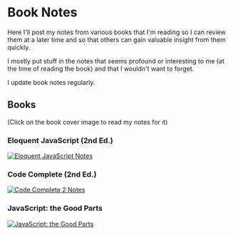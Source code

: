 # Book Notes
Here I'll post my notes from various books that I'm reading so I can review them at a later time and so that others can gain valuable insight from them quickly.

I mostly put stuff in the notes that seems profound or interesting to me (at the time of reading the book) and that I wouldn't want to forget.

I update book notes regularly.

## Books

(Click on the book cover image to read my notes for it)

### Eloquent JavaScript (2nd Ed.)
[![Eloquent JavaScript Notes](http://eloquentjavascript.net/img/cover.png)](https://github.com/DusanDimitric/book-notes/wiki/Eloquent-JavaScript)


### Code Complete (2nd Ed.)
[![Code Complete 2 Notes](http://cc2e.com/_img/cc2e-cover-small.gif)](https://github.com/DusanDimitric/book-notes/wiki/Code-Complete-2)

### JavaScript: the Good Parts
[![JavaScript: the Good Parts](http://akamaicovers.oreilly.com/images/9780596517748/lrg.jpg)](https://github.com/DusanDimitric/book-notes/wiki/JavaScript-the-Good-Parts)
